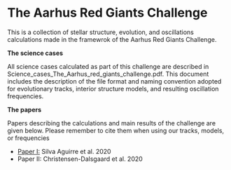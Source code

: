 # The Aarhus Red Giants Challenge

This is a collection of stellar structure, evolution, and oscillations calculations made in the framewrok of the Aarhus Red Giants Challenge. 

**The science cases**

All science cases calculated as part of this challenge are described in Science_cases_The_Aarhus_red_giants_challenge.pdf. This document includes the description of the file format and naming convention adopted for evolutionary tracks, interior structure models, and resulting oscillation frequencies.

**The papers**

Papers describing the calculations and main results of the challenge are given below. Please remember to cite them when using our tracks, models, or frequencies

* [Paper I:](https://ui.adsabs.harvard.edu/abs/2019arXiv191204909S/abstract) Silva Aguirre et al. 2020
* Paper II: Christensen-Dalsgaard et al. 2020
